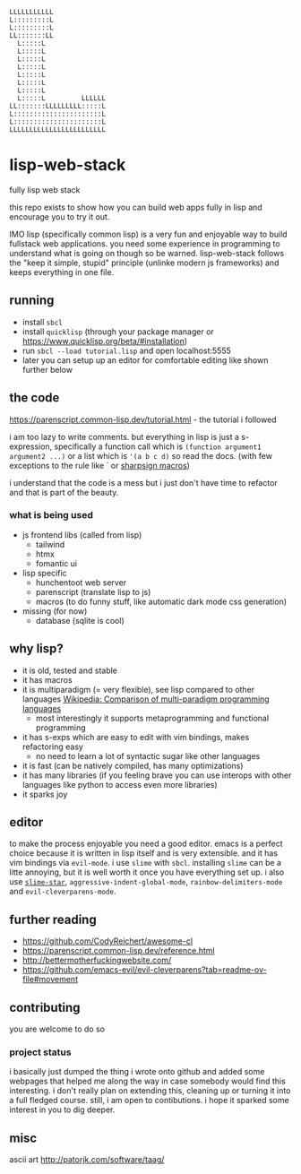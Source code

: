 ```
LLLLLLLLLLL             
L:::::::::L             
L:::::::::L             
LL:::::::LL             
  L:::::L               
  L:::::L               
  L:::::L               
  L:::::L               
  L:::::L               
  L:::::L               
  L:::::L               
  L:::::L         LLLLLL
LL:::::::LLLLLLLLL:::::L
L::::::::::::::::::::::L
L::::::::::::::::::::::L
LLLLLLLLLLLLLLLLLLLLLLLL
```
# lisp-web-stack
fully lisp web stack

this repo exists to show how you can build web apps fully in lisp and encourage you to try it out.

IMO lisp (specifically common lisp) is a very fun and enjoyable way to build fullstack web applications. you need some experience in programming to understand what is going on though so be warned. lisp-web-stack follows the "keep it simple, stupid" principle (unlinke modern js frameworks) and keeps everything in one file.

## running

- install `sbcl`
- install `quicklisp` (through your package manager or https://www.quicklisp.org/beta/#installation)
- run `sbcl --load tutorial.lisp` and open localhost:5555
- later you can setup up an editor for comfortable editing like shown further below

## the code

https://parenscript.common-lisp.dev/tutorial.html - the tutorial i followed

i am too lazy to write comments. but everything in lisp is just a s-expression, specifically a function call which is `(function argument1 argument2 ...)` or a list which is `'(a b c d)` so read the docs. (with few exceptions to the rule like \` or [sharpsign macros](http://clhs.lisp.se/Body/02_dh.htm))

i understand that the code is a mess but i just don't have time to refactor and that is part of the beauty.

### what is being used
- js frontend libs (called from lisp)
  - tailwind
  - htmx
  - fomantic ui
- lisp specific
  - hunchentoot web server
  - parenscript (translate lisp to js)
  - macros (to do funny stuff, like automatic dark mode css generation)
- missing (for now)
  - database (sqlite is cool)

## why lisp?

- it is old, tested and stable
- it has macros
- it is multiparadigm (= very flexible), see lisp compared to other languages [Wikipedia: Comparison of multi-paradigm programming languages](https://en.wikipedia.org/w/index.php?title=Comparison_of_multi-paradigm_programming_languages&oldid=1278926551#Language_overview)
  - most interestingly it supports metaprogramming and functional programming
- it has s-exps which are easy to edit with vim bindings, makes refactoring easy
  - no need to learn a lot of syntactic sugar like other languages
- it is fast (can be natively compiled, has many optimizations)
- it has many libraries (if you feeling brave you can use interops with other languages like python to access even more libraries)
- it sparks joy

## editor

to make the process enjoyable you need a good editor. emacs is a perfect choice because it is written in lisp itself and is very extensible. and it has vim bindings via `evil-mode`. i use `slime` with `sbcl`. installing `slime` can be a litte annoying, but it is well worth it once you have everything set up. i also use [`slime-star`](https://github.com/mmontone/slime-star), `aggressive-indent-global-mode`, `rainbow-delimiters-mode` and `evil-cleverparens-mode`.

## further reading

- https://github.com/CodyReichert/awesome-cl
- https://parenscript.common-lisp.dev/reference.html
- http://bettermotherfuckingwebsite.com/
- https://github.com/emacs-evil/evil-cleverparens?tab=readme-ov-file#movement

## contributing

you are welcome to do so

### project status

i basically just dumped the thing i wrote onto github and added some webpages that helped me along the way in case somebody would find this interesting. i don't really plan on extending this, cleaning up or turning it into a full fledged course. still, i am open to contibutions. i hope it sparked some interest in you to dig deeper.

## misc

ascii art http://patorjk.com/software/taag/
